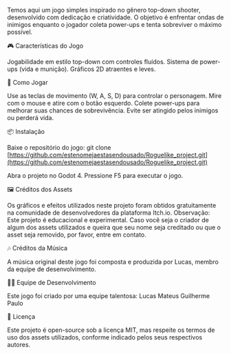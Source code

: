 Temos aqui um jogo simples inspirado no gênero top-down shooter, desenvolvido com dedicação e criatividade. O objetivo é enfrentar ondas de inimigos enquanto o jogador coleta power-ups e tenta sobreviver o máximo possível.


🎮 Características do Jogo

Jogabilidade em estilo top-down com controles fluídos.
Sistema de power-ups (vida e munição).
Gráficos 2D atraentes e leves.

🚀 Como Jogar

Use as teclas de movimento (W, A, S, D) para controlar o personagem.
Mire com o mouse e atire com o botão esquerdo.
Colete power-ups para melhorar suas chances de sobrevivência.
Evite ser atingido pelos inimigos ou perderá vida.

📦 Instalação

Baixe o repositório do jogo:
git clone [https://github.com/estenomejaestasendousado/Roguelike_project.git](https://github.com/estenomejaestasendousado/Roguelike_project.git)

Abra o projeto no Godot 4.
Pressione F5 para executar o jogo.

🖼️ Créditos dos Assets

Os gráficos e efeitos utilizados neste projeto foram obtidos gratuitamente na comunidade de desenvolvedores da plataforma Itch.io.
Observação: Este projeto é educacional e experimental. Caso você seja o criador de algum dos assets utilizados e queira que seu nome seja creditado ou que o asset seja removido, por favor, entre em contato.

🎶 Créditos da Música

A música original deste jogo foi composta e produzida por Lucas, membro da equipe de desenvolvimento.

👨‍💻 Equipe de Desenvolvimento

Este jogo foi criado por uma equipe talentosa:
Lucas
Mateus
Guilherme
Paulo

📜 Licença

Este projeto é open-source sob a licença MIT, mas respeite os termos de uso dos assets utilizados, conforme indicado pelos seus respectivos autores.
